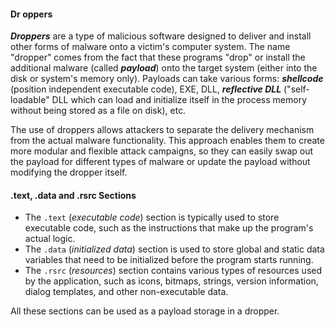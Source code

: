 
#### Dr oppers

**_Droppers_** are a type of malicious software designed to deliver and install other forms of malware onto a victim's computer system. The name "dropper" comes from the fact that these programs "drop" or install the additional malware (called **_payload_**) onto the target system (either into the disk or system's memory only). Payloads can take various forms: **_shellcode_** (position independent executable code), EXE, DLL, **_reflective DLL_** ("self-loadable" DLL which can load and initialize itself in the process memory without being stored as a file on disk), etc.

The use of droppers allows attackers to separate the delivery mechanism from the actual malware functionality. This approach enables them to create more modular and flexible attack campaigns, so they can easily swap out the payload for different types of malware or update the payload without modifying the dropper itself.

#### .text, .data and .rsrc Sections

- The `.text` (_executable code_) section is typically used to store executable code, such as the instructions that make up the program's actual logic.
- The `.data` (_initialized data_) section is used to store global and static data variables that need to be initialized before the program starts running.
- The `.rsrc` (_resources_) section contains various types of resources used by the application, such as icons, bitmaps, strings, version information, dialog templates, and other non-executable data.
    
All these sections can be used as a payload storage in a dropper.
